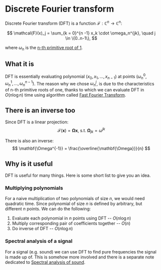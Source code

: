 # Discrete Fourier transform

Discrete Fourier transform (DFT) is a function $\mathcal{F}: \mathbb{C}^n
\rightarrow \mathbb{C}^n$:

$$
\mathcal{F}(x)_j = \sum_{k = 0}^{n -1} x_k \cdot \omega_n^{jk},
\quad j \in \{0..n-1\},
$$

where $\omega_n$ is the [n-th primitive root of 1](./primitive_root_of_one.md).

## What it is

DFT is essentially evaluating polynomial $(x_0, x_1, \ldots, x_{n-1})$ at points
$(\omega_n^{0}, \omega_n^{1}, \ldots, \omega_n^{n-1})$. The reason why we chose
$\omega_n^j$, is due to the characteristics of n-th primitive roots of one,
thanks to which we can evaluate DFT in $O(n\log n)$ time using algorithm called
[Fast Fourier Transform](./fft.md).

## There is an inverse too

Since DFT is a linear projection:
$$
\mathcal{F}(\mathbf{x}) = \mathbf{\Omega} \mathbf{x}, \;\text{s.t.}\;
\mathbf{\Omega}_{jk} = \omega^{jk}
$$


There is also an inverse:
$$
\mathbf{\Omega^{-1}} = \frac{\overline{\mathbf{\Omega}}}{n}
$$


## Why is it useful

DFT is useful for many things. Here is some short list to give you an idea.

### Multiplying polynomials

For a naive multiplication of two polynomials of size $n$, we would need
quadratic time. Since polynomial of size $n$ is defined by arbitrary, but different
$n$ points. We can do the following:
1. Evaluate each polynomial in $n$ points using DFT -- $O(n\log n)$
2. Multiply corresponding pair of coefficients together -- $O(n)$
3. Do inverse of DFT -- $O(n\log n)$

### Spectral analysis of a signal

For a signal (e.g. sound) we can use DFT to find pure frequencies the signal is
made up of. This is somehow more involved and there is a separate note dedicated
to [Spectral analysis of sound](./spectral_analysis_of_sound.md).
